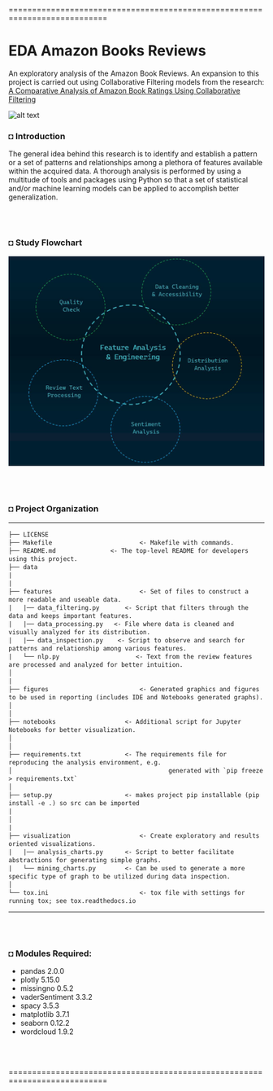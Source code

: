 ===========================================================================
# EDA Amazon Books Reviews
An exploratory analysis of the Amazon Book Reviews. An expansion to this project is carried out using Collaborative Filtering models from the research: [A Comparative Analysis of Amazon Book Ratings Using Collaborative Filtering](https://github.com/shahriar-rahman/A-Comparative-Analysis-of-Amazon-Book-Ratings-using-Collaborative-Filtering/edit/main/README.md)

![alt text](https://github.com/shahriar-rahman/A-Comparative-Analysis-of-Amazon-Book-Ratings-using-Collaborative-Filtering/blob/main/img/amazon%20(13).jpg)

### ◘ Introduction
The general idea behind this research is to identify and establish a pattern or a set of patterns and relationships 
among a plethora of features available within the acquired data. A thorough analysis is performed by using a 
multitude of tools and packages using Python so that a set of statistical and/or machine learning models can 
be applied to accomplish better generalization.

</br></br>

### ◘ Study Flowchart
![alt text](https://github.com/shahriar-rahman/EDA-Amazon-Books-Reviews/blob/main/img/img1.JPG)

</br></br>

### ◘ Project Organization
------------

    ├── LICENSE
    ├── Makefile          				<- Makefile with commands.
    ├── README.md             	<- The top-level README for developers using this project.
    ├── data
	|
	|
    ├── features                		<- Set of files to construct a more readable and useable data.
	|   |── data_filtering.py		<- Script that filters through the data and keeps important features.
	|   |── data_processing.py   <- File where data is cleaned and visually analyzed for its distribution.
	|   |── data_inspection.py    <- Script to observe and search for patterns and relationship among various features.
	|   └── nlp.py                     <- Text from the review features are processed and analyzed for better intuition.
    │	 
	|
    ├── figures            				<- Generated graphics and figures to be used in reporting (includes IDE and Notebooks generated graphs).
    │    				     
    │
    ├── notebooks          			<- Additional script for Jupyter Notebooks for better visualization.
    │
	│
    ├── requirements.txt    		<- The requirements file for reproducing the analysis environment, e.g.
    │                         				    generated with `pip freeze > requirements.txt`
    │
    ├── setup.py           			<- makes project pip installable (pip install -e .) so src can be imported
	|
    │
	|	
    ├── visualization           		<- Create exploratory and results oriented visualizations.
	|   |── analysis_charts.py		<- Script to better facilitate abstractions for generating simple graphs.
	|   └── mining_charts.py		<- Can be used to generate a more specific type of graph to be utilized during data inspection.
    │
    └── tox.ini            				<- tox file with settings for running tox; see tox.readthedocs.io

--------

</br></br>

### ◘ Modules Required:
* pandas 2.0.0
* plotly 5.15.0
* missingno 0.5.2
* vaderSentiment 3.3.2
* spacy 3.5.3
* matplotlib 3.7.1
* seaborn 0.12.2
* wordcloud 1.9.2

</br></br>

===========================================================================

